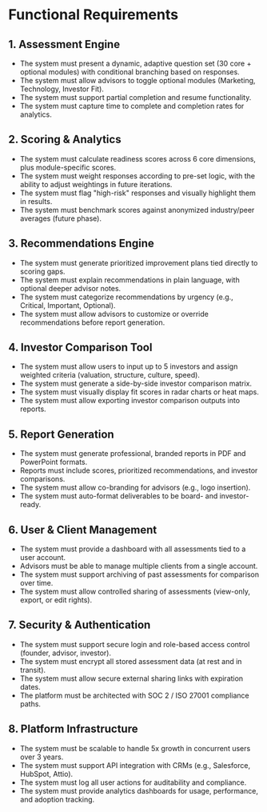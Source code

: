 # Functional Requirements

## 1. Assessment Engine
- The system must present a dynamic, adaptive question set (30 core + optional modules) with conditional branching based on responses.
- The system must allow advisors to toggle optional modules (Marketing, Technology, Investor Fit).
- The system must support partial completion and resume functionality.
- The system must capture time to complete and completion rates for analytics.

## 2. Scoring & Analytics
- The system must calculate readiness scores across 6 core dimensions, plus module-specific scores.
- The system must weight responses according to pre-set logic, with the ability to adjust weightings in future iterations.
- The system must flag "high-risk" responses and visually highlight them in results.
- The system must benchmark scores against anonymized industry/peer averages (future phase).

## 3. Recommendations Engine
- The system must generate prioritized improvement plans tied directly to scoring gaps.
- The system must explain recommendations in plain language, with optional deeper advisor notes.
- The system must categorize recommendations by urgency (e.g., Critical, Important, Optional).
- The system must allow advisors to customize or override recommendations before report generation.

## 4. Investor Comparison Tool
- The system must allow users to input up to 5 investors and assign weighted criteria (valuation, structure, culture, speed).
- The system must generate a side-by-side investor comparison matrix.
- The system must visually display fit scores in radar charts or heat maps.
- The system must allow exporting investor comparison outputs into reports.

## 5. Report Generation
- The system must generate professional, branded reports in PDF and PowerPoint formats.
- Reports must include scores, prioritized recommendations, and investor comparisons.
- The system must allow co-branding for advisors (e.g., logo insertion).
- The system must auto-format deliverables to be board- and investor-ready.

## 6. User & Client Management
- The system must provide a dashboard with all assessments tied to a user account.
- Advisors must be able to manage multiple clients from a single account.
- The system must support archiving of past assessments for comparison over time.
- The system must allow controlled sharing of assessments (view-only, export, or edit rights).

## 7. Security & Authentication
- The system must support secure login and role-based access control (founder, advisor, investor).
- The system must encrypt all stored assessment data (at rest and in transit).
- The system must allow secure external sharing links with expiration dates.
- The platform must be architected with SOC 2 / ISO 27001 compliance paths.

## 8. Platform Infrastructure
- The system must be scalable to handle 5x growth in concurrent users over 3 years.
- The system must support API integration with CRMs (e.g., Salesforce, HubSpot, Attio).
- The system must log all user actions for auditability and compliance.
- The system must provide analytics dashboards for usage, performance, and adoption tracking.